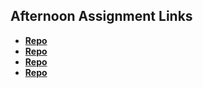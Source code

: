 ## Afternoon Assignment Links

* **[Repo](https://github.com/VarozzaEJ/<ASSIGNMENT_REPO>)**
* **[Repo](https://varozzaej.github.io/coolsite/)**
* **[Repo](https://github.com/VarozzaEJ/<ASSIGNMENT_REPO>)**
* **[Repo](https://github.com/VarozzaEJ/<ASSIGNMENT_REPO>)**

